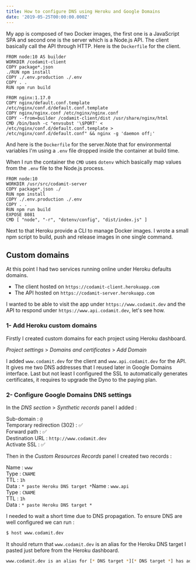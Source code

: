 ```yaml
---
title: How to configure DNS using Heroku and Google Domains
date: '2019-05-25T00:00:00.000Z'
---
```


My app is composed of two Docker images, the first one is a JavaScript SPA and second one is the server which is a Node.js API. The client basically call the API through HTTP. Here is the `Dockerfile` for the client. 

```docker
FROM node:10 AS builder 
WORKDIR /codamit-client
COPY package*.json 
./RUN npm install
COPY ./.env.production ./.env
COPY . .
RUN npm run build

FROM nginx:1.17.0
COPY nginx/default.conf.template /etc/nginx/conf.d/default.conf.template
COPY nginx/nginx.conf /etc/nginx/nginx.conf
COPY --from=builder /codamit-client/dist /usr/share/nginx/html
CMD /bin/bash -c "envsubst '\$PORT' < /etc/nginx/conf.d/default.conf.template > /etc/nginx/conf.d/default.conf" && nginx -g 'daemon off;'
```

And here is the `Dockerfile` for the server.Note that for environmental variables I'm using a `.env` file dropped inside the container at build time. 

When I run the container the `CMD` uses `dotenv` which basically map values from the `.env` file to the Node.js process.

```docker
FROM node:10
WORKDIR /usr/src/codamit-server
COPY package*.json ./
RUN npm install
COPY ./.env.production ./.env
COPY . .
RUN npm run build
EXPOSE 8081
CMD [ "node", "-r", "dotenv/config", "dist/index.js" ]
```

Next to that Heroku provide a CLI to manage Docker images. I wrote a small npm script to build, push and release images in one single command.

## Custom domains

At this point I had two services running online under Heroku defaults domains. 
* The client hosted on `https://codamit-client.herokuapp.com`
* The API hosted on `https://codamit-server.herokuapp.com`

I wanted to be able to visit the app under `https://www.codamit.dev` and the API to respond under `https://www.api.codamit.dev`, let's see how.

### 1- Add Heroku custom domains

Firstly I created custom domains for each project using Heroku dashboard.

*Project settings* > *Domains and certificates* > *Add Domain*

I added `www.codamit.dev` for the client and `www.api.codamit.dev` for the API. It gives me two DNS addresses that I reused later in Google Domains interface. 
Last but not least I configured the SSL to automatically generates certificates, it requires to upgrade the Dyno to the paying plan.

### 2- Configure Google Domains DNS settings

In the *DNS section* > *Synthetic records* panel I added :

Sub-domain : `@` <br>
Temporary redirection (302) : ✅ <br>
Forward path : ✅ <br>
Destination URL : `http://www.codamit.dev` <br>
Activate SSL : ✅ <br>

Then in the *Custom Resources Records* panel I created two records :

Name : `www` <br>
Type : `CNAME` <br>
TTL : `1h` <br> 
Data : `* paste Heroku DNS target *`Name : `www.api` <br>
Type : `CNAME`<br>
TTL : `1h` <br>
Data : `* paste Heroku DNS target *`

I needed to wait a short time due to DNS propagation. To ensure DNS are well configured we can run :

```bash
$ host www.codamit.dev
```

It should return that `www.codamit.dev` is an alias for the Heroku DNS target I pasted just before from the Heroku dashboard.

```bash
www.codamit.dev is an alias for [* DNS target *][* DNS target *] has address [* IP *]
```